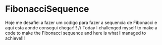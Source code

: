 # FibonacciSequence
Hoje me desafiei a fazer um codigo para fazer a sequencia de Fibonacci e aqui esta aonde consegui chegar!!! // Today I challenged myself to make a code to make the Fibonacci sequence and here is what I managed to achieve!!!
